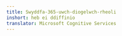```yaml
---
title: Swyddfa-365-uwch-diogelwch-rheoli
inshort: heb ei ddiffinio
translator: Microsoft Cognitive Services
---
```





